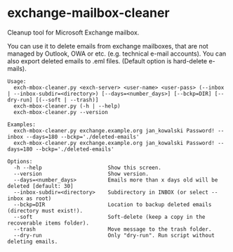 # exchange-mailbox-cleaner
Cleanup tool for Microsoft Exchange mailbox.

You can use it to delete emails from exchange mailboxes, that are not managed by Outlook, OWA or etc. (e.g. technical e-mail accounts).
You can also export deleted emails to .eml files. (Default option is hard-delete e-mails).

```
Usage:
  exch-mbox-cleaner.py <exch-server> <user-name> <user-pass> (--inbox | --inbox-subdir=<directory>) [--days=<number_days>] [--bckp=DIR] [--dry-run] [(--soft | --trash)]
  exch-mbox-cleaner.py (-h | --help)
  exch-mbox-cleaner.py --version

Examples:
  exch-mbox-cleaner.py exchange.example.org jan_kowalski Password! --inbox --days=180 --bckp='./deleted-emails'
  exch-mbox-cleaner.py exchange.example.org jan_kowalski Password! --days=180 --bckp='./deleted-emails'

Options:
  -h --help                     Show this screen.
  --version                     Show version.
  --days=<number_days>          Emails more than x days old will be deleted [default: 30]
  --inbox-subdir=<directory>    Subdirectory in INBOX (or select --inbox as root)
  --bckp=DIR                    Location to backup deleted emails (directory must exist!).
  --soft                        Soft-delete (keep a copy in the recoverable items folder).
  --trash                       Move message to the trash folder.
  --dry-run                     Only "dry-run". Run script without deleting emails.
```
